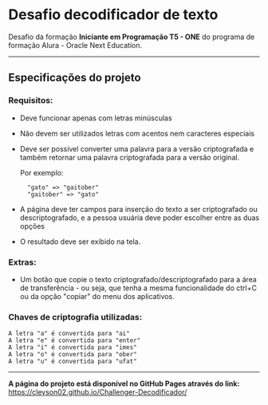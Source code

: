 # Desafio decodificador de texto

Desafio da formação **Iniciante em Programação T5 - ONE** do programa de formação Alura - Oracle Next Education.

---

## Especificações do projeto

### Requisitos:

- Deve funcionar apenas com letras minúsculas
- Não devem ser utilizados letras com acentos nem caracteres especiais
- Deve ser possível converter uma palavra para a versão criptografada e também retornar uma palavra criptografada para a versão original.

  Por exemplo:

        "gato" => "gaitober"
        "gaitober" => "gato"

- A página deve ter campos para inserção do texto a ser criptografado ou descriptografado, e a pessoa usuária deve poder escolher entre as duas opções
- O resultado deve ser exibido na tela.

### Extras:

- Um botão que copie o texto criptografado/descriptografado para a área de transferência - ou seja, que tenha a mesma funcionalidade do ctrl+C ou da opção "copiar" do menu dos aplicativos.

### Chaves de criptografia utilizadas:

    A letra "a" é convertida para "ai"
    A letra "e" é convertida para "enter"
    A letra "i" é convertida para "imes"
    A letra "o" é convertida para "ober"
    A letra "u" é convertida para "ufat"

---

**A página do projeto está disponível no GitHub Pages através do link:** https://cleyson02.github.io/Challenger-Decodificador/

